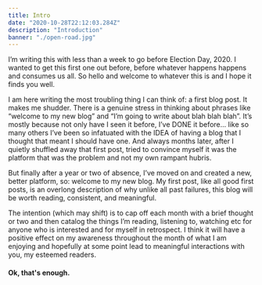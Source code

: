 ```yaml
---
title: Intro
date: "2020-10-28T22:12:03.284Z"
description: "Introduction"
banner: "./open-road.jpg"
---
```


I’m writing this with less than a week to go before Election Day, 2020. I wanted to get this first one out before, before whatever happens happens and consumes us all. So hello and welcome to whatever this is and I hope it finds you well.

I am here writing the most troubling thing I can think of: a first blog post. It makes me shudder. There is a genuine stress in thinking about phrases like “welcome to my new blog” and “I’m going to write about blah blah blah”. It’s mostly because not only have I seen it before, I’ve DONE it before... like so many others I’ve been so infatuated with the IDEA of having a blog that I thought that meant I should have one. And always months later, after I quietly shuffled away that first post, tried to convince myself it was the platform that was the problem and not my own rampant hubris.

But finally after a year or two of absence, I’ve moved on and created a new, better platform, so: welcome to my new blog. My first post, like all good first posts, is an overlong description of why unlike all past failures, this blog will be worth reading, consistent, and meaningful.

The intention (which may shift) is to cap off each month with a brief thought or two and then catalog the things I’m reading, listening to, watching etc for anyone who is interested and for myself in retrospect. I think it will have a positive effect on my awareness throughout the month of what I am enjoying and hopefully at some point lead to meaningful interactions with you, my esteemed readers.

<h4>Ok, that's enough.</h4>
